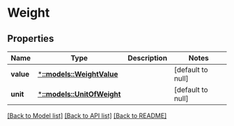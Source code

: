 # Weight

## Properties
Name | Type | Description | Notes
------------ | ------------- | ------------- | -------------
**value** | [***::models::WeightValue**](WeightValue.md) |  | [default to null]
**unit** | [***::models::UnitOfWeight**](UnitOfWeight.md) |  | [default to null]

[[Back to Model list]](../README.md#documentation-for-models) [[Back to API list]](../README.md#documentation-for-api-endpoints) [[Back to README]](../README.md)


